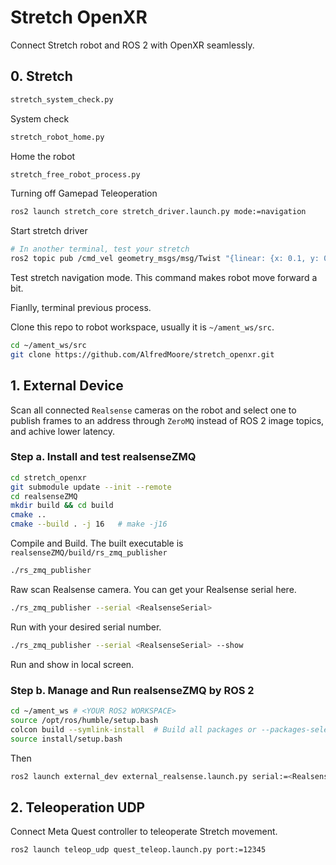 # Stretch OpenXR

Connect Stretch robot and ROS 2 with OpenXR seamlessly.

## 0. Stretch
```bash
stretch_system_check.py
```
System check

```bash
stretch_robot_home.py
```
Home the robot

```bash
stretch_free_robot_process.py
```
Turning off Gamepad Teleoperation

```bash
ros2 launch stretch_core stretch_driver.launch.py mode:=navigation
```
Start stretch driver

```bash
# In another terminal, test your stretch
ros2 topic pub /cmd_vel geometry_msgs/msg/Twist "{linear: {x: 0.1, y: 0.0, z: 0.0}, angular: {x: 0.0, y: 0.0, z: 0.0}}" --once
```
Test stretch navigation mode. This command makes robot move forward a bit.

Fianlly, terminal previous process.

Clone this repo to robot workspace, usually it is `~/ament_ws/src`.
```bash
cd ~/ament_ws/src
git clone https://github.com/AlfredMoore/stretch_openxr.git
```

## 1. External Device
Scan all connected `Realsense` cameras on the robot and select one to publish frames to an address through `ZeroMQ` instead of ROS 2 image topics, and achive lower latency.

### Step a. Install and test realsenseZMQ
```bash
cd stretch_openxr
git submodule update --init --remote
cd realsenseZMQ
mkdir build && cd build
cmake ..
cmake --build . -j 16   # make -j16
```
Compile and Build. The built executable is `realsenseZMQ/build/rs_zmq_publisher`

```bash
./rs_zmq_publisher
```
Raw scan Realsense camera. You can get your Realsense serial here.

```bash
./rs_zmq_publisher --serial <RealsenseSerial>
```
Run with your desired serial number.

```bash
./rs_zmq_publisher --serial <RealsenseSerial> --show
```
Run and show in local screen.

### Step b. Manage and Run realsenseZMQ by ROS 2
```bash
cd ~/ament_ws # <YOUR ROS2 WORKSPACE>
source /opt/ros/humble/setup.bash
colcon build --symlink-install  # Build all packages or --packages-select for specific packages
source install/setup.bash
```
Then
```bash
ros2 launch external_dev external_realsense.launch.py serial:=<RealsenseSerial> path:=<path to realsenseZMQ/build/rs_zmq_publisher>
```

## 2. Teleoperation UDP
Connect Meta Quest controller to teleoperate Stretch movement.

```bash
ros2 launch teleop_udp quest_teleop.launch.py port:=12345
```
